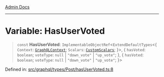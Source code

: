 [Admin Docs](/)

***

# Variable: HasUserVoted

> `const` **HasUserVoted**: `ImplementableObjectRef`\<`ExtendDefaultTypes`\<\{ `Context`: [`GraphQLContext`](../../../../context/type-aliases/GraphQLContext.md); `Scalars`: [`CustomScalars`](../../../../scalars/type-aliases/CustomScalars.md); \}\>, \{ `hasVoted`: `boolean`; `voteType`: `null` \| `"down_vote"` \| `"up_vote"`; \}, \{ `hasVoted`: `boolean`; `voteType`: `null` \| `"down_vote"` \| `"up_vote"`; \}\>

Defined in: [src/graphql/types/Post/hasUserVoted.ts:8](https://github.com/Sourya07/talawa-api/blob/2dc82649c98e5346c00cdf926fe1d0bc13ec1544/src/graphql/types/Post/hasUserVoted.ts#L8)
